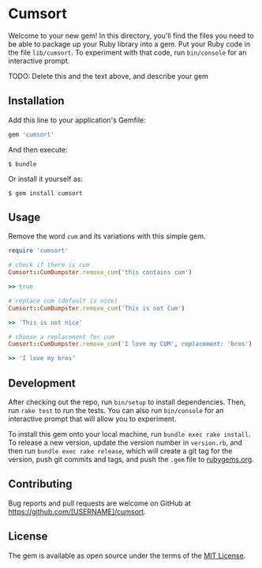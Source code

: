 # Cumsort

Welcome to your new gem! In this directory, you'll find the files you need to be able to package up your Ruby library into a gem. Put your Ruby code in the file `lib/cumsort`. To experiment with that code, run `bin/console` for an interactive prompt.

TODO: Delete this and the text above, and describe your gem

## Installation

Add this line to your application's Gemfile:

```ruby
gem 'cumsort'
```

And then execute:

    $ bundle

Or install it yourself as:

    $ gem install cumsort

## Usage

Remove the word `cum` and its variations with this simple gem.

```ruby
require 'cumsort'

# check if there is cum
Cumsort::CumDumpster.remove_cum('this contains cum')

>> true

# replace cum (default is nice)
Cumsort::CumDumpster.remove_cum('This is not Cum')

>> 'This is not nice'

# choose a replacement for cum
Cumsort::CumDumpster.remove_cum('I love my CUM', replacement: 'bros')

>> 'I love my bros'
```

## Development

After checking out the repo, run `bin/setup` to install dependencies. Then, run `rake test` to run the tests. You can also run `bin/console` for an interactive prompt that will allow you to experiment.

To install this gem onto your local machine, run `bundle exec rake install`. To release a new version, update the version number in `version.rb`, and then run `bundle exec rake release`, which will create a git tag for the version, push git commits and tags, and push the `.gem` file to [rubygems.org](https://rubygems.org).

## Contributing

Bug reports and pull requests are welcome on GitHub at https://github.com/[USERNAME]/cumsort.


## License

The gem is available as open source under the terms of the [MIT License](http://opensource.org/licenses/MIT).

